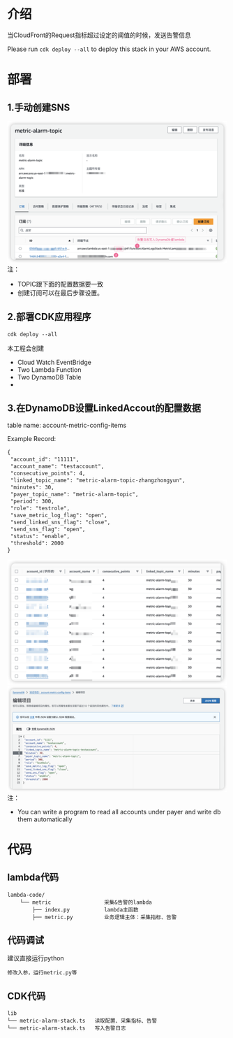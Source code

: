 # 介绍
当CloudFront的Request指标超过设定的阈值的时候，发送告警信息

Please run `cdk deploy --all` to deploy this stack in your AWS account.
# 部署
## 1.手动创建SNS
![SNS Infomation](docs/images/sns_detail.png)
注：
- TOPIC跟下面的配置数据要一致
- 创建订阅可以在最后步骤设置。
## 2.部署CDK应用程序
```
cdk deploy --all
```
本工程会创建
* Cloud Watch EventBridge
* Two Lambda Function
* Two DynamoDB Table
* 
## 3.在DynamoDB设置LinkedAccout的配置数据

table name: account-metric-config-items


Example Record: 
```
{
 "account_id": "11111",
 "account_name": "testaccount",
 "consecutive_points": 4,
 "linked_topic_name": "metric-alarm-topic-zhangzhongyun",
 "minutes": 30,
 "payer_topic_name": "metric-alarm-topic",
 "period": 300,
 "role": "testrole",
 "save_metric_log_flag": "open",
 "send_linked_sns_flag": "close",
 "send_sns_flag": "open",
 "status": "enable",
 "threshold": 2000
}
```
![config list](docs/images/config_list.png)
![config detail](docs/images/config_detail.png)
注：
- You can write a program to read all accounts under payer and write db them automatically

# 代码
## lambda代码
```
lambda-code/
    └── metric                 采集&告警的lambda
        ├── index.py           lambda主函数
        ├── metric.py          业务逻辑主体：采集指标、告警
```
## 代码调试
建议直接运行python
```
修改入参，运行metric.py等
```
## CDK代码
```
lib
└── metric-alarm-stack.ts   读取配置、采集指标、告警
└── metric-alarm-stack.ts   写入告警日志
```
